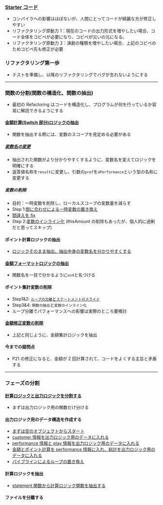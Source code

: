 ### [Starter コード](https://github.com/jinyongnan810/refactoring/commit/0df33e535d47bc479a904ed3caa258feec0d62e1)

- コンパイラへの影響はほぼないが、人間にとってコードが綺麗な方が修正しやすい
- リファクタリング原動力 1：現在のコードの出力形式を増やしたい場合、コード全体をコピペが必要になり、コピペが災いの元になる。
- リファクタリング原動力 2：演劇の種類を増やしたい場合、上記のコピペのためコピペ先も修正が必要

### リファクタリング第一歩

- テストを準備し、以降のリファクタリングでバグが生れないようにする

---

### 関数の分割(関数の構造化、関数の抽出)

- 最初の Refactoring はコードを構造化し、プログラムが何を行っているか容易に解読できるようにする

#### [金額計算(Switch 部分)ロジックの抽出](https://github.com/jinyongnan810/refactoring/commit/506d24ed6c25bf272af4a8dbe51ec77cf57f3920)

- 関数を抽出する際には、変数のスコープを見定める必要がある

##### [変数名の変更](https://github.com/jinyongnan810/refactoring/commit/f823ac0bda8dfccffbcfc4fe655c374f71fcef1f)

- 抽出された関数がより分かりやすくするように、変数名を変えてロジックを明確にする
- 返答値名称を`result`に変更し、引数の`pref`を`aPerformance`という型の名称に変更する

##### 変数の削除

- 目的：一時変数を削除し、ローカルスコープの変数量を減らす
- Step 1:[間に合わせによる一時変数の置き換え](https://github.com/jinyongnan810/refactoring/commit/d78fe96d421913474b24f2b53af18eca7db2f9f6#diff-dd9e87fcdc315898d854026f42e7454b873ba7446e84c7b01f534e38229ef7ae)
- [間違えを fix](https://github.com/jinyongnan810/refactoring/commit/4cdda5376fe08f4f3ccd31b2c96f998d37eeaa02#diff-dd9e87fcdc315898d854026f42e7454b873ba7446e84c7b01f534e38229ef7ae)
- Step 2:[変数のインライン化](https://github.com/jinyongnan810/refactoring/commit/8b29d090a2fb481bd408f9fe8de73cb23aecadba) (thisAmount の削除もあったが、個人的に過剰だと思ってスキップ)

#### ポイント計算ロジックの抽出

- [ロジックそのまま抽出、抽出中身の変数名を分かりやすくする](https://github.com/jinyongnan810/refactoring/commit/3844195d4dc232c7acb1f8cbfc48a22067bb30ee)

#### [金額フォーマットロジックの抽出](https://github.com/jinyongnan810/refactoring/commit/8ef4740efaf028006aff2362d617931a2de0f31a#diff-dd9e87fcdc315898d854026f42e7454b873ba7446e84c7b01f534e38229ef7ae)

- 関数名を一目で分かるように`usd`と名づける

#### ポイント集計変数の削除

- Step1&2: [`ループの分離`と`ステートメントのスライド`](https://github.com/jinyongnan810/refactoring/commit/9c42ffe3c614b3f78a6f1f30d5e1a4c920c32bfa#diff-dd9e87fcdc315898d854026f42e7454b873ba7446e84c7b01f534e38229ef7ae)
- Step3&4: `関数の抽出`と`変数のインライン化`
- ループ分離でパフォーマンスへの影響は実際のところ要検討

#### [金額修正変数の削除](https://github.com/jinyongnan810/refactoring/commit/19fd25df7e31c6bcbb742244673b31685e9095aa#diff-dd9e87fcdc315898d854026f42e7454b873ba7446e84c7b01f534e38229ef7ae)

- 上記と同じように、金額集計ロジックを抽出

#### 今までの疑問点

- P21 の修正になると、金額が 2 回計算されて、コードをよくする主旨と矛盾する

---

### フェーズの分割

#### [計算ロジックと出力ロジックを分割する](https://github.com/jinyongnan810/refactoring/commit/da00e21bcff62b5c0d7d1f7704d674a92ad4d050)

- まずは出力ロジック用の関数だけ分ける

#### 出力ロジック用のデータ構造を作成する

- [まずは空のオブジェクトからスタート](https://github.com/jinyongnan810/refactoring/commit/8d47abec6dcd3f6ffbc0767649e4aab2b805c13a)
- [customer 情報を出力ロジック用のデータに入れる](https://github.com/jinyongnan810/refactoring/commit/edc1ac5397f1406f1f75dbec427c2406d7cbffe2)
- [performance 情報と play 情報を出力ロジック用のデータに入れる](https://github.com/jinyongnan810/refactoring/commit/61798e93c3075b718b6985d822a79c9c6534f066)
- [金額とポイント計算を performance 情報に入れ、総計を出力ロジック用のデータに入れる](https://github.com/jinyongnan810/refactoring/commit/3e8977f76d580448e3ace4ec17c957e135c797ba)
- [パイプラインによるループの置き換え](https://github.com/jinyongnan810/refactoring/commit/cab3f389969dffd82192603651e75863a335fa25)

#### 計算ロジックを抽出

- [statement 関数から計算ロジック関数を抽出する](https://github.com/jinyongnan810/refactoring/commit/90e6f0334deb6722eb4f0b0ca37c9a669f2b0a54)

#### ファイルを分離する
